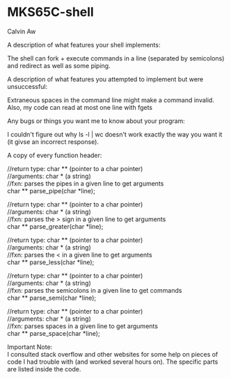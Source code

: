 # MKS65C-shell
Calvin Aw

A description of what features your shell implements:<br />

The shell can fork + execute commands in a line (separated by semicolons) and redirect as well as some piping.


A description of what features you attempted to implement but were unsuccessful: <br />

Extraneous spaces in the command line might make a command invalid. Also, my code can read at most one line with fgets <br />

Any bugs or things you want me to know about your program: <br />

I couldn't figure out why ls -l | wc doesn't work exactly the way you want it (it givse an incorrect response). 

A copy of every function header:

//return type: char ** (pointer to a char pointer)<br />
//arguments: char * (a string)<br />
//fxn: parses the pipes in a given line to get arguments<br />
char ** parse_pipe(char *line);

//return type: char ** (pointer to a char pointer)<br />
//arguments: char * (a string)<br />
//fxn: parses the > sign in a given line to get arguments<br />
char ** parse_greater(char *line);

//return type: char ** (pointer to a char pointer)<br />
//arguments: char * (a string)<br />
//fxn: parses the < in a given line to get arguments<br />
char ** parse_less(char *line);

//return type: char ** (pointer to a char pointer)<br />
//arguments: char * (a string)<br />
//fxn: parses the semicolons in a given line to get commands<br />
char ** parse_semi(char *line);

//return type: char ** (pointer to a char pointer)<br />
//arguments: char * (a string)<br />
//fxn: parses spaces in a given line to get arguments<br />
char ** parse_space(char *line);

Important Note: <br />
I consulted stack overflow and other websites for some help on pieces of code I had trouble with (and worked several hours on). The specific parts are listed inside the code.
